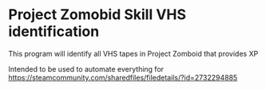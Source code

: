 # Project Zomobid Skill VHS identification

This program will identify all VHS tapes in Project Zomboid that provides XP

Intended to be used to automate everything for https://steamcommunity.com/sharedfiles/filedetails/?id=2732294885 